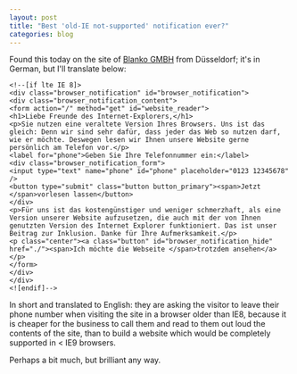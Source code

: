```yaml
---
layout: post
title: "Best 'old-IE not-supported' notification ever?"
categories: blog
---
```


Found this today on the site of [Blanko GMBH](https://blanko.de/) from Düsseldorf; it's in German, but I'll translate below:

```
<!--[if lte IE 8]>
<div class="browser_notification" id="browser_notification">
<div class="browser_notification_content">
<form action="/" method="get" id="website_reader">
<h1>Liebe Freunde des Internet-Explorers,</h1>
<p>Sie nutzen eine veraltete Version Ihres Browsers. Uns ist das gleich: Denn wir sind sehr dafür, dass jeder das Web so nutzen darf, wie er möchte. Deswegen lesen wir Ihnen unsere Website gerne persönlich am Telefon vor.</p>
<label for="phone">Geben Sie Ihre Telefonnummer ein:</label>
<div class="browser_notification_form">
<input type="text" name="phone" id="phone" placeholder="0123 12345678" />
<button type="submit" class="button button_primary"><span>Jetzt </span>vorlesen lassen</button>
</div>
<p>Für uns ist das kostengünstiger und weniger schmerzhaft, als eine Version unserer Website aufzusetzen, die auch mit der von Ihnen genutzten Version des Internet Explorer funktioniert. Das ist unser Beitrag zur Inklusion. Danke für Ihre Aufmerksamkeit.</p>
<p class="center"><a class="button" id="browser_notification_hide" href="./"><span>Ich möchte die Webseite </span>trotzdem ansehen</a></p>
</form>
</div>
</div>
<![endif]-->
```

In short and translated to English: they are asking the visitor to leave their phone number when visiting the site in a browser older than IE8, because it is cheaper for the business to call them and read to them out loud the contents of the site, than to build a website which would be completely supported in < IE9 browsers.

Perhaps a bit much, but brilliant any way.